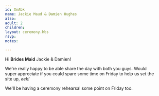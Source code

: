 ```yaml
---
id: XnAbk
name: Jackie Maud & Damien Hughes
also:
adult: 2
children:
layout: ceremony.hbs
rsvp:
notes:

---
```

Hi **Brides Maid** Jackie & Damien!

We're really happy to be able share the day with both you guys. Would super appreciate if you could spare some time on Friday to help us set the site up, _eek!_

We'll be having a ceremony rehearsal some point on Friday too.
